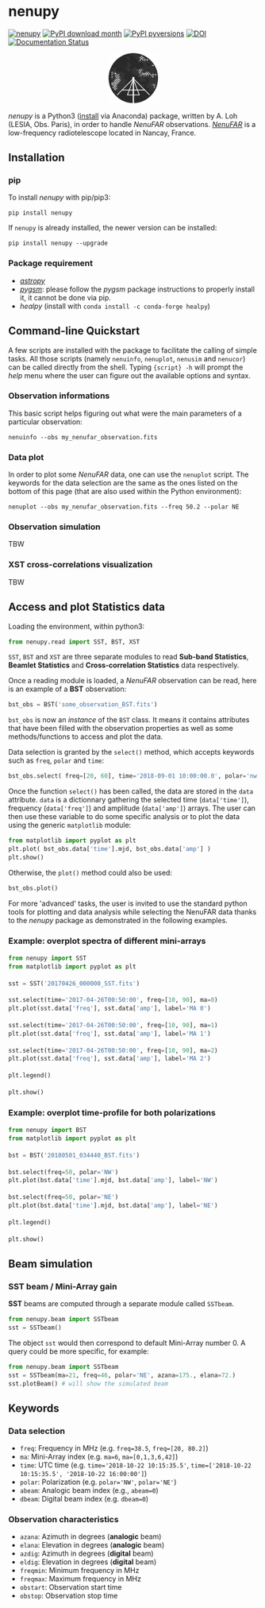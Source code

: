 # **nenupy**

[![nenupy](https://img.shields.io/pypi/v/nenupy.svg)](
    https://pypi.python.org/pypi/nenupy)
[![PyPI download month](https://img.shields.io/pypi/dm/nenupy.svg)](
    https://pypi.python.org/pypi/nenupy/)
[![PyPI pyversions](https://img.shields.io/pypi/pyversions/nenupy.svg)](
    https://pypi.python.org/pypi/nenupy/)
[![DOI](https://zenodo.org/badge/DOI/10.5281/zenodo.3667816.svg)](https://doi.org/10.5281/zenodo.3667816)
[![Documentation Status](https://readthedocs.org/projects/nenupy/badge/?version=latest)](https://nenupy.readthedocs.io/en/latest/?badge=latest)

<!-- ![Alt text](./Logo-NenuFAR-noir.svg) -->
<p align="center">
<img src="./Logo-NenuFAR-noir.svg" width="20%">
</p>

*nenupy* is a Python3 ([install](https://www.anaconda.com/download/) via Anaconda) package, written by A. Loh (LESIA, Obs. Paris), in order to handle *NenuFAR* observations.
[*NenuFAR*](https://nenufar.obs-nancay.fr) is a low-frequency radiotelescope located in Nancay, France.

## Installation
### pip
To install *nenupy* with pip/pip3:
```
pip install nenupy
```
<!-- or
```
python3 -m pip install --index-url https://test.pypi.org/simple/ nenupy
``` -->

If `nenupy` is already installed, the newer version can be installed:
```
pip install nenupy --upgrade
```
<!-- ```
python3 -m pip install --index-url https://test.pypi.org/simple/ nenupy --upgrade
``` -->

### Package requirement
* [*astropy*](http://www.astropy.org)
* [*pygsm*](https://github.com/telegraphic/PyGSM): please follow the *pygsm* package instructions to properly install it, it cannot be done via pip.
* *healpy* (install with `conda install -c conda-forge healpy`)


## Command-line Quickstart
A few scripts are installed with the package to facilitate the calling of simple tasks. All those scripts (namely `nenuinfo`, `nenuplot`, `nenusim` and `nenucor`) can be called directly from the shell. Typing `{script} -h` will prompt the *help* menu where the user can figure out the available options and syntax.

### Observation informations
This basic script helps figuring out what were the main parameters of a particular observation:
```
nenuinfo --obs my_nenufar_observation.fits
```

### Data plot
In order to plot some *NenuFAR* data, one can use the `nenuplot` script. The keywords for the data selection are the same as the ones listed on the bottom of this page (that are also used within the Python environment):
```
nenuplot --obs my_nenufar_observation.fits --freq 50.2 --polar NE
```

### Observation simulation
TBW

### XST cross-correlations visualization
TBW


## Access and plot Statistics data
Loading the environment, within python3:
```python
from nenupy.read import SST, BST, XST
```
`SST`, `BST` and `XST` are three separate modules to read **Sub-band Statistics**, **Beamlet Statistics** and **Cross-correlation Statistics** data respectively.

Once a reading module is loaded, a *NenuFAR* observation can be read, here is an example of a **BST** observation:
```python
bst_obs = BST('some_observation_BST.fits')
```
`bst_obs` is now an *instance* of the `BST` class. It means it contains attributes that have been filled with the observation properties as well as some methods/functions to access and plot the data.

Data selection is granted by the `select()` method, which accepts keywords such as `freq`, `polar` and `time`:
```python
bst_obs.select( freq=[20, 60], time='2018-09-01 10:00:00.0', polar='nw' )
```

Once the function `select()` has been called, the data are stored in the `data` attribute. `data` is a dictionnary gathering the selected time (`data['time']`), frequency (`data['freq']`) and amplitude (`data['amp']`) arrays. The user can then use these variable to do some specific analysis or to plot the data using the generic `matplotlib` module:
```python
from matplotlib import pyplot as plt
plt.plot( bst_obs.data['time'].mjd, bst_obs.data['amp'] )
plt.show()
```
Otherwise, the `plot()` method could also be used:
```python
bst_obs.plot()
```

For more 'advanced' tasks, the user is invited to use the standard python tools for plotting and data analysis while selecting the NenuFAR data thanks to the *nenupy* package as demonstrated in the following examples.


### Example: overplot spectra of different mini-arrays
```python
from nenupy import SST
from matplotlib import pyplot as plt

sst = SST('20170426_000000_SST.fits')

sst.select(time='2017-04-26T00:50:00', freq=[10, 90], ma=0)
plt.plot(sst.data['freq'], sst.data['amp'], label='MA 0')

sst.select(time='2017-04-26T00:50:00', freq=[10, 90], ma=1)
plt.plot(sst.data['freq'], sst.data['amp'], label='MA 1')

sst.select(time='2017-04-26T00:50:00', freq=[10, 90], ma=2)
plt.plot(sst.data['freq'], sst.data['amp'], label='MA 2')

plt.legend()

plt.show()
```

### Example: overplot time-profile for both polarizations
```python
from nenupy import BST
from matplotlib import pyplot as plt

bst = BST('20180501_034440_BST.fits')

bst.select(freq=50, polar='NW')
plt.plot(bst.data['time'].mjd, bst.data['amp'], label='NW')

bst.select(freq=50, polar='NE')
plt.plot(bst.data['time'].mjd, bst.data['amp'], label='NE')

plt.legend()

plt.show()
```


## Beam simulation

### SST beam / Mini-Array gain
**SST** beams are computed through a separate module called `SSTbeam`.
```python
from nenupy.beam import SSTbeam
sst = SSTbeam()
```
The object `sst` would then correspond to default Mini-Array number 0.
A query could be more specific, for example:
```python
from nenupy.beam import SSTbeam
sst = SSTbeam(ma=21, freq=46, polar='NE', azana=175., elana=72.)
sst.plotBeam() # will show the simulated beam
```

## Keywords

### Data selection
* `freq`: Frequency in MHz (e.g. `freq=38.5`, `freq=[20, 80.2]`) 
* `ma`: Mini-Array index (e.g. `ma=6`, `ma=[0,1,3,6,42]`)
* `time`: UTC time (e.g. `time='2018-10-22 10:15:35.5'`, `time=['2018-10-22 10:15:35.5', '2018-10-22 16:00:00']`)
* `polar`: Polarization (e.g. `polar='NW'`, `polar='NE'`)
* `abeam`: Analogic beam index (e.g., `abeam=0`)
* `dbeam`: Digital beam index (e.g. `dbeam=0`)

### Observation characteristics
* `azana`: Azimuth in degrees (**analogic** beam)
* `elana`: Elevation in degrees (**analogic** beam)
* `azdig`: Azimuth in degrees (**digital** beam)
* `eldig`: Elevation in degrees (**digital** beam)
* `freqmin`: Minimum frequency in MHz
* `freqmax`: Maximum frequency in MHz
* `obstart`: Observation start time
* `obstop`: Observation stop time

